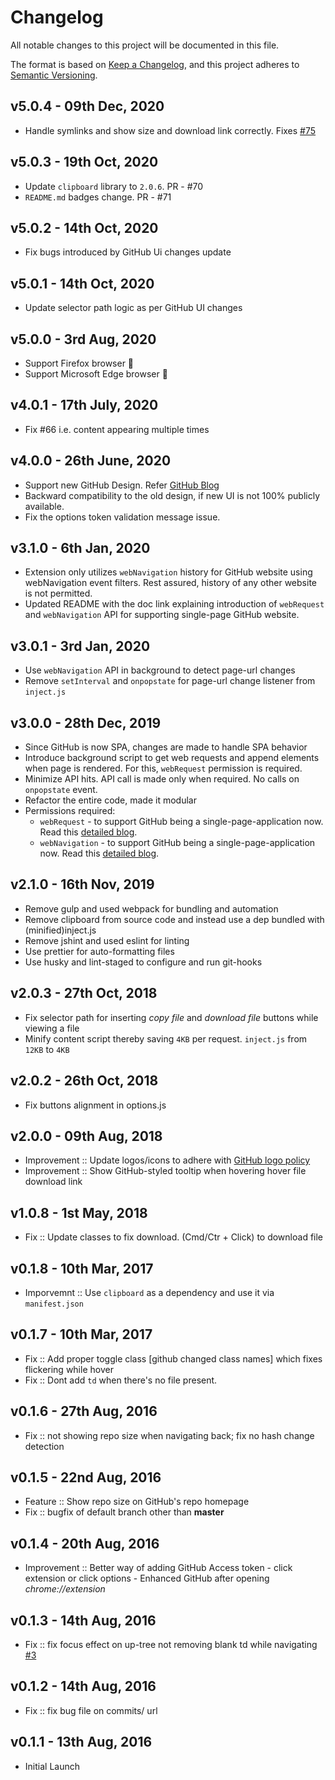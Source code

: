 # Changelog
All notable changes to this project will be documented in this file.

The format is based on [Keep a Changelog](https://keepachangelog.com/en/1.0.0/),
and this project adheres to [Semantic Versioning](https://semver.org/spec/v2.0.0.html).

## **v5.0.4** - 09th Dec, 2020

- Handle symlinks and show size and download link correctly. Fixes [#75](https://github.com/softvar/enhanced-github/issues/75)

## **v5.0.3** - 19th Oct, 2020

- Update `clipboard` library to `2.0.6`. PR - #70
- `README.md` badges change. PR - #71

## **v5.0.2** - 14th Oct, 2020

- Fix bugs introduced by GitHub Ui changes update

## **v5.0.1** - 14th Oct, 2020

- Update selector path logic as per GitHub UI changes

## **v5.0.0** - 3rd Aug, 2020

- Support Firefox browser 🎉
- Support Microsoft Edge browser 🎉

## **v4.0.1** - 17th July, 2020

  - Fix #66 i.e. content appearing multiple times

## **v4.0.0** - 26th June, 2020

  - Support new GitHub Design. Refer [GitHub Blog](https://github.blog/changelog/2020-06-23-design-updates-to-repositories-and-github-ui/)
  - Backward compatibility to the old design, if new UI is not 100% publicly available.
  - Fix the options token validation message issue.

## **v3.1.0** - 6th Jan, 2020

  - Extension only utilizes `webNavigation` history for GitHub website using webNavigation event filters. Rest assured, history of any other website is not permitted.
  - Updated README with the doc link explaining introduction of `webRequest` and `webNavigation` API for supporting single-page GitHub website.

## **v3.0.1** - 3rd Jan, 2020

  - Use `webNavigation` API in background to detect page-url changes
  - Remove `setInterval` and `onpopstate` for page-url change listener from `inject.js`

## **v3.0.0** - 28th Dec, 2019

  - Since GitHub is now SPA, changes are made to handle SPA behavior
  - Introduce background script to get web requests and append elements when page is rendered. For this, `webRequest` permission is required.
  - Minimize API hits. API call is made only when required. No calls on `onpopstate` event.
  - Refactor the entire code, made it modular
  - Permissions required:
    - `webRequest` - to support GitHub being a single-page-application now. Read this [detailed blog](https://medium.com/@softvar/making-chrome-extension-smart-by-supporting-spa-websites-1f76593637e8).
    - `webNavigation` - to support GitHub being a single-page-application now. Read this [detailed blog](https://medium.com/@softvar/making-chrome-extension-smart-by-supporting-spa-websites-1f76593637e8).

## **v2.1.0** - 16th Nov, 2019

  - Remove gulp and used webpack for bundling and automation
  - Remove clipboard from source code and instead use a dep bundled with (minified)inject.js
  - Remove jshint and used eslint for linting
  - Use prettier for auto-formatting files
  - Use husky and lint-staged to configure and run git-hooks

## **v2.0.3** - 27th Oct, 2018

  - Fix selector path for inserting _copy file_ and _download file_ buttons while viewing a file
  - Minify content script thereby saving `4KB` per request. `inject.js` from `12KB` to `4KB`

## **v2.0.2** - 26th Oct, 2018

  - Fix buttons alignment in options.js

## **v2.0.0** - 09th Aug, 2018

  - Improvement :: Update logos/icons to adhere with [GitHub logo policy](https://github.com/logos)
  - Improvement :: Show GitHub-styled tooltip when hovering hover file download link

## **v1.0.8** - 1st May, 2018

  - Fix :: Update classes to fix download. (Cmd/Ctr + Click) to download file

## **v0.1.8** - 10th Mar, 2017

  - Imporvemnt :: Use `clipboard` as a dependency and use it via `manifest.json`

## **v0.1.7** - 10th Mar, 2017

  - Fix :: Add proper toggle class [github changed class names] which fixes flickering while hover
  - Fix :: Dont add `td` when there's no file present.

## **v0.1.6** - 27th Aug, 2016

  - Fix :: not showing repo size when navigating back; fix no hash change detection

## **v0.1.5** - 22nd Aug, 2016

  - Feature :: Show repo size on GitHub's repo homepage
  - Fix :: bugfix of default branch other than **master**

## **v0.1.4** - 20th Aug, 2016

  - Improvement :: Better way of adding GitHub Access token - click extension or click options - Enhanced GitHub after opening _chrome://extension_

## **v0.1.3** - 14th Aug, 2016

  - Fix :: fix focus effect on up-tree not removing blank td while navigating [#3](https://github.com/softvar/enhanced-github/pull/3)

## **v0.1.2** - 14th Aug, 2016

  - Fix :: fix bug file on commits/<branch> url

## **v0.1.1** - 13th Aug, 2016

  - Initial Launch
